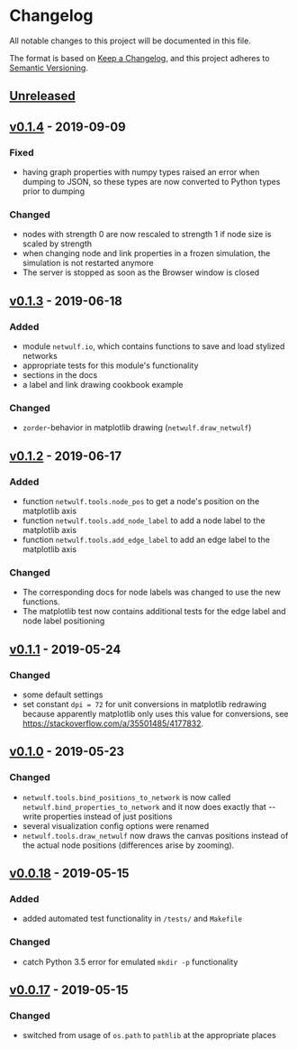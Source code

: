 # Changelog

All notable changes to this project will be documented in this file.

The format is based on [Keep a Changelog](https://keepachangelog.com/en/1.0.0/),
and this project adheres to [Semantic Versioning](https://semver.org/spec/v2.0.0.html).

## [Unreleased]


## [v0.1.4] - 2019-09-09
### Fixed
- having graph properties with numpy types raised an error when dumping to JSON,
  so these types are now converted to Python types prior to dumping

### Changed
- nodes with strength 0 are now rescaled to strength 1 if node size is scaled by strength
- when changing node and link properties in a frozen simulation, the simulation is not restarted anymore
- The server is stopped as soon as the Browser window is closed

## [v0.1.3] - 2019-06-18
### Added
- module `netwulf.io`, which contains functions to save and load stylized networks
- appropriate tests for this module's functionality
- sections in the docs
- a label and link drawing cookbook example

### Changed
- `zorder`-behavior in matplotlib drawing (`netwulf.draw_netwulf`)

## [v0.1.2] - 2019-06-17
### Added
- function `netwulf.tools.node_pos` to get a node's position on the matplotlib axis
- function `netwulf.tools.add_node_label` to add a node label to the matplotlib axis
- function `netwulf.tools.add_edge_label` to add an edge label to the matplotlib axis

### Changed
- The corresponding docs for node labels was changed to use the new functions.
- The matplotlib test now contains additional tests for the edge label and node label positioning

## [v0.1.1] - 2019-05-24
### Changed
- some default settings
- set constant `dpi = 72` for unit conversions in matplotlib redrawing because apparently matplotlib only uses this value for conversions, see https://stackoverflow.com/a/35501485/4177832.

## [v0.1.0] - 2019-05-23
### Changed
- `netwulf.tools.bind_positions_to_network` is now called `netwulf.bind_properties_to_network` and it now does exactly that -- write properties instead of just positions
- several visualization config options were renamed
- `netwulf.tools.draw_netwulf` now draws the canvas positions instead of the actual node positions (differences arise by zooming).

## [v0.0.18] - 2019-05-15
### Added
- added automated test functionality in ``/tests/`` and ``Makefile``

### Changed
- catch Python 3.5 error for emulated ``mkdir -p`` functionality

## [v0.0.17] - 2019-05-15
### Changed
- switched from usage of `os.path` to `pathlib` at the appropriate places

[Unreleased]: https://github.com/benmaier/netwulf/compare/v0.1.4...HEAD
[v0.1.4]: https://github.com/benmaier/netwulf/compare/v0.1.3...v0.1.4
[v0.1.3]: https://github.com/benmaier/netwulf/compare/v0.1.2...v0.1.3
[v0.1.2]: https://github.com/benmaier/netwulf/compare/v0.1.1...v0.1.2
[v0.1.1]: https://github.com/benmaier/netwulf/compare/v0.1.0...v0.1.1
[v0.1.0]: https://github.com/benmaier/netwulf/compare/v0.0.18...v0.1.0
[v0.0.18]: https://github.com/benmaier/netwulf/compare/v0.0.17...v0.0.18
[v0.0.17]: https://github.com/benmaier/netwulf/releases/tag/v0.0.17
